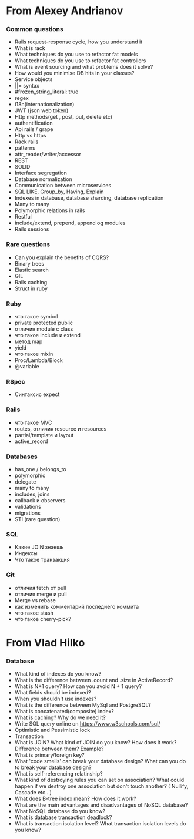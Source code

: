 # From Alexey Andrianov

### Common questions

- Rails request-response cycle, how you understand it
- What is rack
- What techniques do you use to refactor fat models
- What techniques do you use to refactor fat controllers
- What is event sourcing and what problems does it solve?
- How would you minimise DB hits in your classes?
- Service objects
- ||= syntax
- #frozen_string_literal: true
- regex
- i18n(internationalization)
- JWT (json web token)
- Http methods(get , post, put, delete etc)
- authentification
- Api rails / grape
- Http vs https
- Rack rails
- patterns
- attr_reader/writer/accessor
- REST
- SOLID
- Interface segregation
- Database normalization
- Communication between microservices
- SQL LIKE, Group_by, Having, Explain
- Indexes in database, database sharding, database replication
- Many to many
- Polymorphic relations in rails
- Restful
- include/extend, prepend, append og modules
- Rails sessions

### Rare questions

- Can you explain the benefits of CQRS?
- Binary trees
- Elastic search
- GIL
- Rails caching
- Struct in ruby


### Ruby

- что такое symbol
- private protected public
- отличия module с class
- что такое include и extend
- метод map
- yield
- что такое mixin
- Proc/Lambda/Block
- @variable

### RSpec

- Синтаксис expect

### Rails

- что такое MVC
- routes, отличия resource и resources
- partial/template и layout
- active_record

### Databases

- has_one / belongs_to
- polymorphic
- delegate
- many to many
- includes, joins
- callback и observers
- validations
- migrations
- STI (rare question)

### SQL

- Какие JOIN знаешь
- Индексы
- Что такое транзакция

### Git

- отличия fetch от pull
- отличия merge и pull
- Merge vs rebase
- как изменить комментарий последнего коммита
- что такое stash
- что такое cherry-pick?

# From Vlad Hilko

### Database

- What kind of indexes do you know?
- What is the difference between .count and .size in ActiveRecord?
- What is N+1 query? How can you avoid N + 1 query?
- What fields should be indexed?
- When you shouldn't use indexes?
- What is the difference between MySql and PostgreSQL?
- What is concatenated(composite) index?
- What is caching? Why do we need it?
- Write SQL query online on https://www.w3schools.com/sql/
- Optimistic and Pessimistic lock
- Transaction
- What is JOIN? What kind of JOIN do you know? How does it work? Difference between them? Example?
- What is primary/foreign key?
- What 'code smells' can break your database design? What can you do to break your database design?
- What is self-referencing relatinship?
- What kind of destroying rules you can set on association? What could happen if we destroy one association but don't touch another? ( Nullify, Cascade etc.. )
- What does B-tree index mean? How does it work?
- What are the main advantages and disadvantages of NoSQL database?
- What NoSQL database do you know?
- What is database transaction deadlock?
- What is transaction isolation level? What transaction isolation levels do you know?
